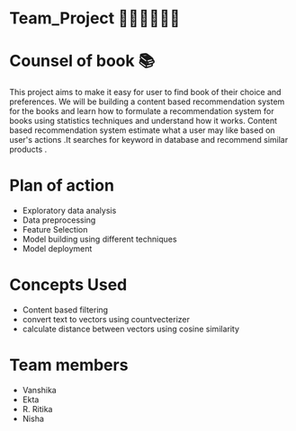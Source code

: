 # Team_Project 🧑‍🤝‍🧑🧑‍🤝‍🧑
# Counsel of book 📚
This project  aims to make it easy for user to find book of their choice  and  preferences. We will be building  a content based recommendation  system for the books and learn how to formulate  a recommendation  system for books using statistics  techniques and understand  how  it works.
Content based recommendation  system  estimate  what a user may like based on user's  actions .It searches  for keyword  in database  and recommend similar products . 
# Plan of action 
- Exploratory data analysis</br>
- Data preprocessing</br>
- Feature  Selection </br>
- Model building using different techniques</br>
- Model deployment </br>
# Concepts Used 
- Content based filtering
- convert text to vectors using countvecterizer
- calculate distance between vectors using cosine similarity
# Team members 
- Vanshika</br>
- Ekta</br>
- R. Ritika</br>
- Nisha</br>

